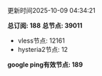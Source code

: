 更新时间2025-10-09 04:34:21

**总订阅: 188**
**总节点: 39011**
- vless节点: 12161
- hysteria2节点: 12

**google ping有效节点: 189**
